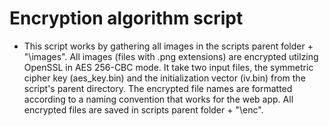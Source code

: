 # Encryption algorithm script
- This script works by gathering all images in the scripts parent folder + "\images". All images (files with .png extensions) are encrypted utilzing OpenSSL in AES 256-CBC mode. It take two input files, the symmetric cipher key (aes_key.bin) and the initialization vector (iv.bin) from the script's parent directory. The encrypted file names are formatted according to a naming convention that works for the web app. All encrypted files are saved in scripts parent folder + "\enc".